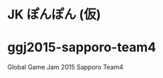 JK ぽんぽん (仮)
==============
ggj2015-sapporo-team4
=====================

Global Game Jam 2015 Sapporo Team4 
